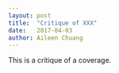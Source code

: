 ```yaml
---
layout: post
title:  "Critique of XXX"
date:   2017-04-03
author: Aileen Chuang
---
```


This is a critique of a coverage.
